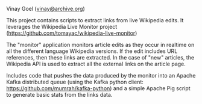 Vinay Goel
(vinay@archive.org)

This project contains scripts to extract links from live Wikipedia edits. It leverages the Wikipedia Live Monitor project (https://github.com/tomayac/wikipedia-live-monitor)

The "monitor" application monitors article edits as they occur in realtime on all the different language Wikipedia versions. If the edit includes URL references, then these links are extracted. In the case of "new" articles, the Wikipedia API is used to extract all the external links on the article page. 

Includes code that pushes the data produced by the monitor into an Apache Kafka distributed queue (using the Kafka python client: https://github.com/mumrah/kafka-python) and a simple Apache Pig script to generate basic stats from the links data.

